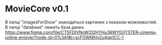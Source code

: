 # MovieCore v0.1
В папці "imagesForShow" знаходяться картинки з показом можливостей.
В папці "database" лежить база даних.
https://www.figma.com/file/CT5FDtVNoW2t2HYHu36WYD/ITSTER-cinema-online-enjoyer?node-id=0%3A1&t=scFGWMHy2u4gp1CC-1
